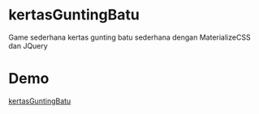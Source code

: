 # kertasGuntingBatu
Game sederhana kertas gunting batu sederhana dengan MaterializeCSS dan JQuery
# Demo
[kertasGuntingBatu](https://snowfluke.github.io/kertasGuntingBatu/)
